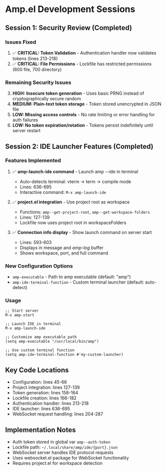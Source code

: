 # Amp.el Development Sessions

## Session 1: Security Review (Completed)

### Issues Fixed
1. ✅ **CRITICAL: Token Validation** - Authentication handler now validates tokens (lines 213-218)
2. ✅ **CRITICAL: File Permissions** - Lockfile has restricted permissions (600 file, 700 directory)

### Remaining Security Issues
3. **HIGH: Insecure token generation** - Uses basic PRNG instead of cryptographically secure random
4. **MEDIUM: Plain-text token storage** - Token stored unencrypted in JSON file
5. **LOW: Missing access controls** - No rate limiting or error handling for auth failures
6. **LOW: No token expiration/rotation** - Tokens persist indefinitely until server restart

## Session 2: IDE Launcher Features (Completed)

### Features Implemented
1. ✅ **amp-launch-ide command** - Launch amp --ide in terminal
   - Auto-detects terminal: vterm → term → compile mode
   - Lines: 636-695
   - Interactive command: `M-x amp-launch-ide`

2. ✅ **project.el integration** - Use project root as workspace
   - Functions: `amp--get-project-root`, `amp--get-workspace-folders`
   - Lines: 127-139
   - Lockfile now uses project root in workspaceFolders

3. ✅ **Connection info display** - Show launch command on server start
   - Lines: 593-603
   - Displays in message and *amp-log* buffer
   - Shows workspace, port, and full command

### New Configuration Options
- `amp-executable` - Path to amp executable (default: "amp")
- `amp-ide-terminal-function` - Custom terminal launcher (default: auto-detect)

### Usage
```elisp
;; Start server
M-x amp-start

;; Launch IDE in terminal
M-x amp-launch-ide

;; Customize amp executable path
(setq amp-executable "/usr/local/bin/amp")

;; Use custom terminal function
(setq amp-ide-terminal-function #'my-custom-launcher)
```

## Key Code Locations
- Configuration: lines 45-66
- Project integration: lines 127-139
- Token generation: lines 158-164
- Lockfile creation: lines 166-182
- Authentication handler: lines 213-218
- IDE launcher: lines 636-695
- WebSocket request handling: lines 204-287

## Implementation Notes
- Auth token stored in global var `amp--auth-token`
- Lockfile path: `~/.local/share/amp/ide/{port}.json`
- WebSocket server handles IDE protocol requests
- Uses websocket.el package for WebSocket functionality
- Requires project.el for workspace detection
